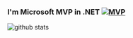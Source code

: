 ### I'm Microsoft MVP in .NET [![MVP](https://raw.githubusercontent.com/bingbing-gui/bingbing-gui/main/240299092-54fa48c3-eaa1-470c-8080-71f3e2c68271.png)]([https://mvp.microsoft.com/en-US/mvp/profile/1bb7008e-0411-486f-9a4a-c4d621b9f731])

<!--
Here are some ideas to get you started:
- 🔭 I’m currently working on ...
- 🌱 I’m currently learning ...
- 👯 I’m looking to collaborate on ...
- 🤔 I’m looking for help with ...
- 💬 Ask me about ...
- 📫 How to reach me: ...
- 😄 Pronouns: ...
- ⚡ Fun fact: ...
[![trophy](https://github-profile-trophy.vercel.app/?username=bingbing-gui)](https://github.com/ryo-ma/github-profile-trophy)
-->

![github stats](https://github-readme-stats.vercel.app/api?username=bingbing-gui&count_private=true&show_icons=true&theme=tokyonight)
